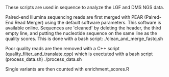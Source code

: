 These scripts are used in sequence to analyze the LGF and DMS NGS data.

Paired-end Illumina sequencing reads are first merged with PEAR (Paired-End Read Merger) using the default software parameters. This software is available online. Sequences are 'cleaned' by deleting the header, the third empty line, and putting the nucleotide sequence on the same line as the quality scores. This is done with a bash script:
	./clean_and_merge_fastq.sh

Poor quality reads are then removed with a C++ script (quality_filter_and_translate.cpp) which is exectuted with a bash script (process_data.sh)
	./process_data.sh

Single variants are then counted with enrichment_scores.R

